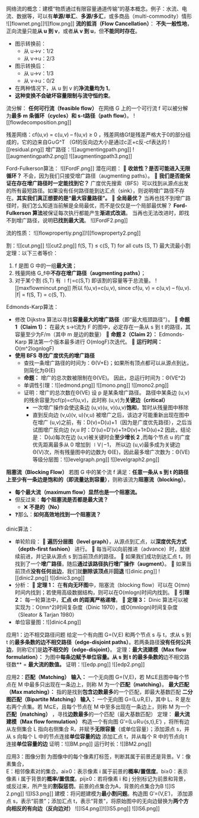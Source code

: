 网络流的概念：建模“物质通过有限容量通道传输”的基本概念。例子：水流、电流、数据等，可以有**单源/单汇**、**多源/多汇**，或多商品（multi-commodity）情形
![[flownet.png]]![[flow.png]]
**流的抵消（Flow Cancellation）**： **不失一般性地**，正向流量只能**从 u 到 v**，或者**从 v 到 u**，但**不能同时存在**。
- 图示转换前：
    - 从 u→v：1/2
    - 从 v→u：2/3
- 图示转换后：
    - 从 u→v：1/3
    - 从 v→u：0/2
- 在两种情况下，从 u 到 v 的**净流量均为 1**。
- **这种变换不会破坏容量限制与流守恒约束**。

流分解： **任何可行流（feasible flow）** 在网络 G 上的一个可行流 f 可以被分解为**最多 m 条循环（cycles）和 s-t路径（path flow）**。
![[flowdecomposition.png]]

残差网络：cf(u,v) = c(u,v) – f(u,v) ≥ 0 ，残差网络Gf是残差严格大于0的部分组成的，它的边来自G∪G^T （Gf的反向边大小是通过c正+c反-cf表达的
![[residual.png]]
增广路径：![[augmentingpath.png]]
![[augmentingpath2.png]]
![[augmentingpath3.png]]

Ford-Fulkerson算法：
![[FordF.png]]
	潜在问题：
	🔴 **收敛性？是否可能进入无限循环？**  不会，因为我们只接受增广路径（augmenting paths）。
	🔴 **我们是否能保证在存在增广路径时一定能找到它？**  广度优先搜索（BFS）可以找到从源点出发的所有最短路径。如果没有任何路径能到达汇点（sink），则说明增广路径不存在。**其实我们真正想要的是“最大容量路径”。**
	🔴 **全局最优？** 当再也找不到增广路径时，我们怎么知道当前解是全局最优，而不是仅仅是一个局部最优解？
	**Ford-Fulkerson 算法**被保证每次执行都能产生**渐进式改进**。 当再也无法改进时，即找不到增广路径，说明**已找到最大流**。
	![[FordF2.png]]

流的性质：
![[flowpropertiy.png]]![[flowproperty2.png]]

割：![[cut.png]]
![[cut2.png]]
f(S, T) ≤ c(S, T) for all cuts (S, T)
最大流最小割定理：以下三者等价：
1. f 是图 G 中的一组**最大流**；
2. 残量网络 G_f中**不存在增广路径（augmenting paths）**；
3. 对于某个割 (S,T) 有 ∣f∣=c(S,T)   即该割的容量等于总流量。
	![[maxflowmincut.png]]
	所以 f(u,v)=c(u,v), since cf(u, v) = c(u,v) – f(u,v).  |f| = f(S, T) = c(S, T).

Edmonds-Karp算法：
- 修改 Dijkstra 算法以寻找**容量最大的增广路径**（即“最大瓶颈路径”）。
	🔴 **命题 1（Claim 1）：**  在最大 s→t流为 F 的图中，必定存在一条从 s 到 t 的路径，其容量至少为F/m（其中 m 是边的数量）
	🔴 **命题 2（Claim 2）：**  Edmonds-Karp 算法第一个版本最多进行
O(mlog⁡F)次迭代。
	🔴 **运行时间：** O(m^2log⁡nlog⁡F)
- **使用 BFS 寻找广度优先的增广路径**
	- 查找一条增广路径的时间为：Θ(V+E)；如果所有顶点都可以从源点到达，则简化为Θ(E)
	- **命题：**  增广的总次数被限制在Θ(VE)。 因此，总运行时间为：Θ(VE^2)
	- 单调性引理：![[edmond.png]]
	![[mono.png]]
	![[mono2.png]]
	- 证明：增广的总次数在Θ(VE)
		设 p 是某条增广路径。 路径中某条边 (u,v)的残余容量为cf(p)=cf(u,v)，此时称 (u,v)为**关键边（critical）**
		- 一次增广操作会使这条边 (u,v)(u, v)(u,v)**饱和**，暂时从残量图中移除
		- 直到反向边 (v,u)(v, u)(v,u) 被增广之后，该边才可能重新出现在图中
		在增广 (u,v)之前，有：D(v)=D(u)+1（因为是广度优先路径），之后当试图增广反向边 (v,u 时：D′(u)=D′(v)+1≥D(v)+1≥D(u)+2
		因此，结论是： D(u)每次在边 (u,v)被关键时会**至少增长 2** ,而每个节点 u 的广度优先距离最多从 0 增加到 ∣V∣−1，  所以边 (u,v)最多成为关键边 Θ(V)次，所有残量图中的边数为 Θ(E)，因此最多增广次数为：Θ(VE)
等级分层图：![[levelgraph.png]]
![[levelgraph2.png]]

**阻塞流（Blocking Flow）** 若图 G 中的某个流 f 满足：**任意一条从 s 到 t 的路径上至少有一条边是饱和的（即流量达到容量）**，则称该流为**阻塞流（blocking）**。
- **每个最大流（maximum flow）显然也是一个阻塞流。**
- 但反过来：**每个阻塞流是否都是最大流？**
    - ❌ **不是的（No）**
- ❓那么：**如何高效地找到一个阻塞流？**

dinic算法：
- 单轮阶段：
	🔴 **遍历分层图（level graph）**，从源点到汇点，以**深度优先方式（depth-first fashion）** 进行。
	🔴 每当可以向前推进（advance）时，就继续前进，并记录从源点 s 到当前顶点的路径。
	🔴 如果我们成功到达汇点 t，则找到了一个**增广路径**，随后**通过该路径执行增广操作（augment）**。
	🔴 如果当前顶点**没有任何出边**，我们就**删除该顶点**并**回退**
	![[dinic.png]]
	![[dinic2.png]]
	![[dinic3.png]]
- 分析：
	🔴 **定理 1：**  在**有向无环图**中，阻塞流（blocking flow）可以在
O(mn)时间内找到；若使用高级数据结构，则可以在O(mlog⁡n)时间内找到。
	🔴 **引理 2：**  每一轮算法中，**汇点 dt 的距离严格递增**。
	🔴 **定理 3：**  Dinic 算法可以被实现为：O(mn^2)时间复杂度（Dinic 1970），或O(mnlog⁡n)时间复杂度（Sleator & Tarjan 1980）
- 单位容量图：![[dinic4.png]]

应用1：边不相交路径问题
给定一个有向图 G=(V,E) 和两个节点 s 与 t，求从 s 到 t 的**最多条数的边不相交路径（edge-disjoint paths）**。若两条路径**没有任何公共边**，则称它们是**边不相交的（edge-disjoint）**。
定理：**最大流建模（Max flow formulation）：** 为图中**每条边赋予单位容量。从 s 到 t 的最多条数的**边不相交路径数** = **最大流的数值。**
	证明：![[edp.png]]
	![[edp2.png]]

应用2：**匹配（Matching）**
**输入：** 一个无向图 G=(V,E)，若 M⊆E且图中每个节点在 M 中最多只出现在一条边上，则称 M 为一个**匹配（matching）**。 **最大匹配（Max matching）：**  指的是找到**包含边数最多**的一个匹配，即最大基数匹配
**二分图匹配（Bipartite Matching）**  **输入：** 一个无向图 G=(L∪R,E)，其中 L、R 是左右两个点集。若 M⊆E，且每个节点在 M 中至多出现在一条边上，则称 M 为一个**匹配（matching）** ，寻找**边数最多**的一个匹配（最大基数匹配）
定理： **最大流建模（Max flow formulation）** 构造一个有向图 G′=(L∪R∪{s,t},E′)  ，将所有边从左侧集合 L 指向右侧集合 R，并赋予**无限容量**（或单位容量）；添加源点 s，并从 s 向每个 L 中的节点连接**单位容量的边** 添加汇点 t，并从每个 R 中的节点向 t 连接**单位容量的边**
	证明：![[BM.png]]
运行时长：![[BM2.png]]

应用3：图像分割
为图像中的每个像素打标签，判断其属于前景还是背景。V：像素集合，  
E：相邻像素对的集合。ai≥0：表示像素 i 属于前景的**概率/置信度**。bi≥0：表示像素 i 属于背景的**概率/置信度**。pij≥0：若将像素 i 和 j 分别标记为前景和背景，或反过来，所产生的**割裂惩罚**。前景的点集合为A，背景的点集合为B
![[IS 2.png]]
![[IS3.png]]
建模：将问题建模为**最小割问题**。构造图 G′=(V,E′)， 添加源点 s，表示“前景”；添加汇点 t，表示“背景”，将原始图中的无向边替换为**两个方向相反的有向边（反向边对）**
![[IS4.png]]![[IS5.png]]
![[IS6.png]]